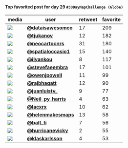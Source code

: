 #### Top favorited post for day 29 `#30DayMapChallenge (Globe)`
| media                                                                                        | user                                                                             |   retweet |   favorite |
|----------------------------------------------------------------------------------------------|----------------------------------------------------------------------------------|-----------|------------|
| ![](http://pbs.twimg.com/ext_tw_video_thumb/1332995217448906752/pu/img/FlEHgmZqa2FJrMRi.jpg) | **[@dataisawesomeo](https://twitter.com/twitter/statuses/1332995325766864896)**  |        17 |        209 |
| ![](http://pbs.twimg.com/media/En-1rbBXYAAKPLp.jpg)                                          | **[@tjukanov](https://twitter.com/twitter/statuses/1332983790302588928)**        |        12 |        182 |
| ![](http://pbs.twimg.com/ext_tw_video_thumb/1332961363891720193/pu/img/-2Y6xUDSxp_KKOrw.jpg) | **[@neocartocnrs](https://twitter.com/twitter/statuses/1332961439703773184)**    |        31 |        180 |
| ![](http://pbs.twimg.com/media/EoAaC9wWMAIwb4r.jpg)                                          | **[@spatialoccasio1](https://twitter.com/twitter/statuses/1333094311626469377)** |        15 |        140 |
| ![](http://pbs.twimg.com/media/EoAYES_W8AEtul6.jpg)                                          | **[@ilyankou](https://twitter.com/twitter/statuses/1333093871409115138)**        |         8 |        117 |
| ![](http://pbs.twimg.com/ext_tw_video_thumb/1333089020226711552/pu/img/wW0KirANdt_u23I7.jpg) | **[@stevefaeembra](https://twitter.com/twitter/statuses/1333089563879890946)**   |        17 |        101 |
| ![](http://pbs.twimg.com/ext_tw_video_thumb/1332986306528468992/pu/img/zY7i7GEbwCYWz9eO.jpg) | **[@owenjpowell](https://twitter.com/twitter/statuses/1332986529812275200)**     |        11 |         99 |
| ![](http://pbs.twimg.com/ext_tw_video_thumb/1333092805766385668/pu/img/oLBKkGAP2bcY8g5b.jpg) | **[@rajbhagatt](https://twitter.com/twitter/statuses/1333093104576987136)**      |        12 |         90 |
| ![](http://pbs.twimg.com/tweet_video_thumb/En-ZP37UcAE-nGy.jpg)                              | **[@juanluistv_](https://twitter.com/twitter/statuses/1332952602380787719)**     |         9 |         77 |
| ![](http://pbs.twimg.com/tweet_video_thumb/En-zkpiXYAIHG7R.jpg)                              | **[@Neil_py_harris](https://twitter.com/twitter/statuses/1332981469128560640)**  |         4 |         63 |
| ![](http://pbs.twimg.com/tweet_video_thumb/En-WGqSW8AAuIvy.jpg)                              | **[@lacxrx](https://twitter.com/twitter/statuses/1332949716708057090)**          |        10 |         62 |
| ![](http://pbs.twimg.com/media/En_5AiMXEAQPV7q.jpg)                                          | **[@helenmakesmaps](https://twitter.com/twitter/statuses/1333057846007767043)**  |        13 |         58 |
| ![](http://pbs.twimg.com/media/En_EloPXYAAyuSk.jpg)                                          | **[@balt_ti](https://twitter.com/twitter/statuses/1333000268288577538)**         |         7 |         56 |
| ![](http://pbs.twimg.com/media/En9K9jNW8AIw0Jy.jpg)                                          | **[@hurricanevicky](https://twitter.com/twitter/statuses/1332866450529382400)**  |         2 |         55 |
| ![](http://pbs.twimg.com/media/En--eOsXIBEHfHx.jpg)                                          | **[@klaskarlsson](https://twitter.com/twitter/statuses/1332994449715105793)**    |         4 |         53 |
 
